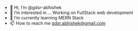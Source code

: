 - 👋 Hi, I’m @gdsr-abhishek
- 👀 I’m interested in ... Working on FullStack web development
- 🌱 I’m currently learning MERN Stack
- 📫 How to reach me gdsr.abhishek@gmail.com

<!---
gdsr-abhishek/gdsr-abhishek is a ✨ special ✨ repository because its `README.md` (this file) appears on your GitHub profile.
You can click the Preview link to take a look at your changes.
--->
